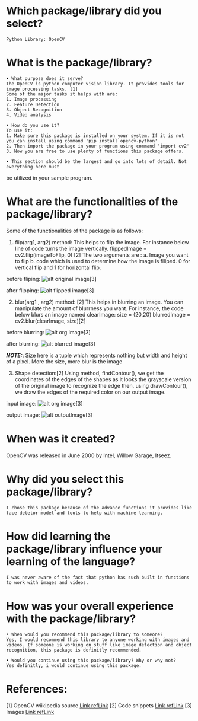 # Which package/library did you select?
    Python Library: OpenCV 
    
# What is the package/library?
    • What purpose does it serve?
    The OpenCV is python computer vision library. It provides tools for image processing tasks. [1]
    Some of the major tasks it helps with are:
    1. Image processing
    2. Feature Detection 
    3. Object Recognition
    4. Video analysis

    • How do you use it?
    To use it:
    1. Make sure this package is installed on your system. If it is not you can install using command 'pip install opencv-python'
    2. Then import the package in your program using command 'import cv2'
    3. Now you are free to use plenty of functions this package offers. 

    • This section should be the largest and go into lots of detail. Not everything here must
be utilized in your sample program.
# What are the functionalities of the package/library?

Some of the functionalities of the package is as follows:

1. flip(arg1, arg2) method:
This helps to flip the image. For instance below line of code turns the image vertically.
    flippedImage = cv2.flip(imageToFlip, 0) [2]
The two arguments are : 
a. Image you want to flip
b. code which is used to determine how the image is flliped. 0 for vertical flip and 1 for horizontal flip.

before fliping: 
![alt original image](./images/ImageToFlip.jpeg)[3]

after flipping:
![alt flipped image ](./images/FlipOutput.png)[3]

2. blur(arg1 , arg2) method: [2]
This helps in blurring an image. You can manipulate the amount of blurrness you want.
For instance, the code below blurs an image named clearImage:
size = (20,20)
blurredImage = cv2.blur(clearImage, size)[2]

before blurring:
![alt org image](./images/ImageToBlur.jpeg)[3]

after blurring:
![alt blurred image](./images/BlurOutput.png)[3]

**_NOTE:_**: Size here is a tuple which represents nothing but width and height of a pixel. More the size, more blur is the image

3. Shape detection:[2]
Using method, findContour(), we get the coordinates of the edges of the shapes as it looks the grayscale version of the original image to recognize the edge
then, using drawContour(), we draw the edges of the required color on our output image.

input image: 
![alt org image](./images/shapes.jpeg)[3]

output image:
![alt  outputImage](./images/ShapesOutput.png)[3]

# When was it created?
OpenCV was released in June 2000 by Intel, Willow Garage, Itseez.

# Why did you select this package/library?
    I chose this package because of the advance functions it provides like face detetor model and tools to help with machine learning. 

# How did learning the package/library influence your learning of the language?
    I was never aware of the fact that python has such built in functions to work with images and videos. 

# How was your overall experience with the package/library?
    • When would you recommend this package/library to someone?
    Yes, I would recommend this library to anyone working with images and videos. If someone is working on stuff like image detection and object recognition, this package is definitly recommended.

    • Would you continue using this package/library? Why or why not?
    Yes definitly, i would continue using this package.

# References:
[1] OpenCV wiikipedia source [Link refLink](https://en.wikipedia.org/wiki/OpenCV)
[2] Code snippets  [Link refLink](https://www.geeksforgeeks.org/how-to-detect-shapes-in-images-in-python-using-opencv/)
[3] Images [Link refLink](https://unsplash.com/)